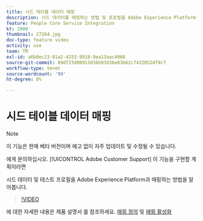```yaml
---
title: 시드 테이블 데이터 매핑
description: 시드 데이터를 매핑하는 방법 및 프로필을 Adobe Experience Platform(AEP)와 테스트하는 방법을 알아봅니다
feature: People Core Service Integration
kt: 2900
thumbnail: 27264.jpg
doc-type: feature video
activity: use
team: TM
exl-id: a6b8ec23-01a2-4333-9918-9ea13aac4068
source-git-commit: 89df23d00913d36b93d3be03b62c74320524f9c7
workflow-type: tm+mt
source-wordcount: '99'
ht-degree: 8%

---
```


# 시드 테이블 데이터 매핑

>[!NOTE]
>
>이 기능은 현재 베타 버전이며 예고 없이 자주 업데이트 및 수정될 수 있습니다.
>
>에게 문의하십시오. [!UICONTROL Adobe Customer Support] 이 기능을 구현할 계획이라면

시드 데이터 및 테스트 프로필을 Adobe Experience Platform과 매핑하는 방법을 알아봅니다.

>[!VIDEO](https://video.tv.adobe.com/v/27264?quality=12&learn=on)

에 대한 자세한 내용은 제품 설명서 를 참조하세요. [매핑 정의](https://experienceleague.adobe.com/docs/campaign-standard/using/integrating-with-adobe-cloud/adobe-experience-platform/data-connector/aep-mapping-definition.html) 및 [매핑 활성화](https://experienceleague.adobe.com/docs/campaign-standard/using/integrating-with-adobe-cloud/adobe-experience-platform/data-connector/aep-mapping-activation.html)
